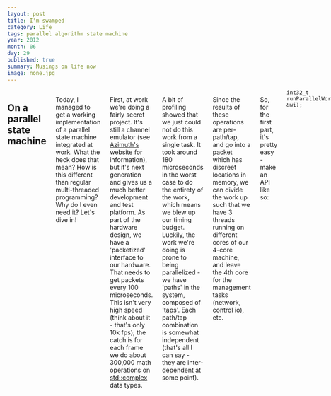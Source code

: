 ```yaml
---
layout: post
title: I'm swamped
category: Life
tags: parallel algorithm state machine
year: 2012
month: 06
day: 29
published: true
summary: Musings on life now
image: none.jpg
---
```


<div class="row">
   <div class="span9 columns">
      <h2>On a parallel state machine</h2>
      <p>Today, I managed to get a working implementation of a parallel state machine integrated at work. What the heck does that mean? How is this different than regular multi-threaded programming? Why do I even need it? Let's dive in!</p>
      <p>First, at work we're doing a fairly secret project. It's still a channel emulator (see <a href="http://azimuthsystems.com">Azimuth's</a> website for information), but it's next generation and gives us a much better development and test platform. As part of the hardware design, we have a 'packetized' interface to our hardware. That needs to get packets every 100 microseconds. This isn't very high speed (think about it - that's only 10k fps); the catch is for each frame we do about 300,000 math operations on <u>std::complex</u> data types.</p>
      <p>A bit of profiling showed that we just could not do this work from a single task. It took around 180 microseconds in the worst case to do the entirety of the work, which means we blew up our timing budget. Luckily, the work we're doing is prone to being parallelized - we have 'paths' in the system, composed of 'taps'. Each path/tap combination is somewhat independent (that's all I can say - they are inter-dependent at some point).</p>
      <p>Since the results of these operations are per-path/tap, and go into a packet which has discreet locations in memory, we can divide the work up such that we have 3 threads running on different cores of our 4-core machine, and leave the 4th core for the management tasks (network, control io), etc.</p>
      <p>So, for the first part, it's pretty easy - make an API like so:</p>
      <code>int32_t runParallelWork(work_item_t &wi);</code>
      <p>Each thread looks like a loop with code that looks like the following:</p>
      <pre>
void threadEntry(*arg)
{
    while(arg->work_ready)
    {
        work_item_t wi = getworkitem(arg);
        runParallelWork(wi);
    }
}
      </pre>
      <p>Cool, looks okay, but the problem is this - threads will just run without regard to whether or not memory is ready to read. What do I mean by this? Let's assume the existence of a chunk of packet memory <i>P</i>. This memory represents a descriptor where the output to the hardware would go. Let's assume something about this memory: it is shared with the hardware.</p>
      <p>What does that mean? <i>P</i> is a chunk of memory which is partitioned as a 'packet,' which has a single bit flag that indicates whether the memory is ready for reading by the hardware (think of it as a hardware ring buffer). How can I know whether all the threads are complete and this particular packet of memory is available?</p>
      <p>It turns out the synchronization required here is very tricky. If I just use a counting semaphore and a system call, I introduce indeterminate behavior into the system. One or more threads could spend more time getting switched in/out than we have available. But - synchronization <b>MUST</b> occur. Without at least one synchronization point the threads will clobber each other, and we can't guarantee that we know memory is available.</p>
      <p>There are a few ways to fix this issue, but the one I chose is to use batching with synchronization points governing the system.</p>
      <p>Let's start with the batching explanation because it's the simplest. It turns out that there is a bit of time we'll need to wait. Because the hardware consumes packets at 100uS in this system, and I'm looking at no more than 50uS per frame - I'll clearly run out of packets before the system is ready to continue. Rather than letting the system free-spin, it would be a good use of resources to wait until some number of packets (let's pick 20) become available. Since we want to wait for that condition, and we have a time guarantee around it, we can introduce a sleep for some number of time (I chose 450uS), wake and poll for the number of batched packets. While there are enough packets to make up a batch, we process a batch.</p>
      <p>This means we amortize the cost of our 450uS across the number of batches available. We still pay for the time, but the per-packet cost is very low, since it's spread over a group.</p>
      <p>Great! We've figured out how to give time back to the system to do other processing - but we still have to figure out how to indicate that the work is done.</p>
      <p>Here's where the sync points come in: I devised a formula to mathematically prove to each thread where the others were in the synchronization.</p>
      <p>Let <b>N</b> equal the number of actors in the parallel system (in our case 3), and let <b>S</b> be the number of parallel work sync-points where the threads need to serialize, and finally let <b>C</b> be the number of single-worker sync points. To determine whether or not an individual thread needs to progress beyond the current phase, it will:</p>
      <ol>
          <li>First, perform the actions required during this phase</li>
          <li>Second, increment the phase counter to indicate it has completed the phase</li>
          <li>Third, wait until the counter value is equal to <b>S</b> <b>times</b> <b>N</b> <b>+</b> <b>C</b>.</li>
      </ol>
      <p>So, the loop would look something like:</p>
      <pre>
{
    phase1();
    atomic_inc_phase_counter();
    while(barrier_read(phase_counter) < ((NUM_THREADS * 1) + C)) yield();
    phase2();
    atomic_inc_phase_counter();
    while(barrier_read(phase_counter) < ((NUM_THREADS * 2) + C)) yield();
    // ...
}
      </pre>
      <p>This means that, for instance, when the threads have progressed to phase 2, they will all do so at once. Since the phases are generally multiplicative they won't collide mathematically with another phase. The yields are wait points (meaning we are not <i>Wait-Free</i>, but I'd figure that would be obvious since threads do need to wait for others to catch up).</p>
      <p>While the non-special points might be understandable, what the heck is <b>C</b>?</p>
      <p>There may be actions that only a single thread can undertake. This requires an operation called <u>atomic_barrier_cmpxchg</u>, which will allow a single thread to obtain the critical section 'lock', and let the other threads skip the work required. That means something like:</p>
      <pre>
{
    if(X+1 == atomic_barrier_cmpxchg(phase_counter, X, X+1))
    {
        phase_X();
        atomic_inc_phase_counter();
    }
    atomic_inc_phase_counter();
    while(barrier_read(phase_counter) < ((NUM_THREADS * X) + 1)) yield();
    //...
}
      </pre>
      <p>Phase_X() in this case might be (for instance) "Grab 20 packets from the queue"</p>
      <p>There's one final piece to the puzzle: <i>Resetting the phase counter</i></p>
      <p>This is a delicate operation. The biggest issue is what happens when the main thread resets the phase counter to 0, but then immediately starts executing on the next batch. In that case, the while loop <code>while(barrier_read(phase_counter) < ((NUM_THREADS * X) + 1)) yield();</code> will continue to execute. So, we make a special exception for when the phase counter has looped around: <code>while(barrier_read(phase_counter) > (NUM_THREADS * (X-1)+1) && barrier_read(phase_counter) < ((NUM_THREADS * X) + 1)) yield();</code></p>
      <p>I've had the above psuedo code running for two weeks straight - the checksums have proved out that the code, as implemented on the chip we use, has not raced yet. Hopefully, this would be useful for others to think about in the future.</p>
   </div>
</div>
